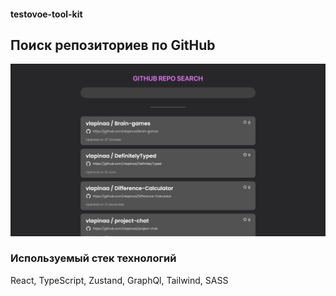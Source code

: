 #### testovoe-tool-kit

## Поиск репозиториев по GitHub

![alt text](image.png)

### Используемый стек технологий 
 React, TypeScript, Zustand, GraphQl, Tailwind, SASS